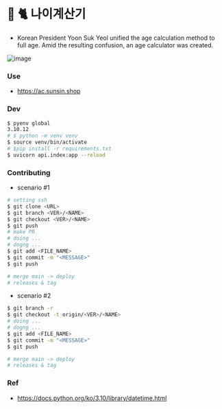 # 💾 🐈 나이계산기
- Korean President Yoon Suk Yeol unified the age calculation method to full age. Amid the resulting confusion, an age calculator was created.

![image](https://github.com/user-attachments/assets/17c57036-eb57-43f9-9e0e-19c992365bdd)

### Use
- https://ac.sunsin.shop
### Dev
```bash
$ pyenv global
3.10.12
# $ python -m venv venv
$ source venv/bin/activate
# $pip install -r requirements.txt
$ uvicorn api.index:app --reload
```

### Contributing
- scenario #1
```bash
# setting ssh
$ git clone <URL>
$ git branch <VER>/<NAME>
$ git checkout <VER>/<NAME>
$ git push
# make PR
# doing ...
# dogng ...
$ git add <FILE_NAME>
$ git commit -m "<MESSAGE>"
$ git push

# merge main -> deploy
# releases & tag
```
- scenario #2
```bash
$ git branch -r
$ git checkout -t origin/<VER>/<NAME>
# doing ...
# dogng ...
$ git add <FILE_NAME>
$ git commit -m "<MESSAGE>"
$ git push

# merge main -> deploy
# releases & tag
```
### Ref
- https://docs.python.org/ko/3.10/library/datetime.html
